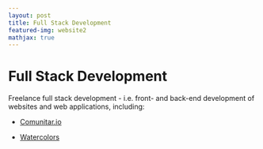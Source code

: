 ```yaml
---
layout: post
title: Full Stack Development
featured-img: website2
mathjax: true
---
```


<!-- <img align="right" width="10%" src="{{site.baseurl}}/assets/img/posts/Vivid_logo.png">
<img align="right" width="10%" src="{{site.baseurl}}/assets/img/posts/IDB_logo.jpg" width="10%"> -->

# Full Stack Development

Freelance full stack development - i.e. front- and back-end development of websites and web applications, including:

* [Comunitar.io](https://comunitar.io)

* [Watercolors](https://isilarra.github.io/watercolor/)
